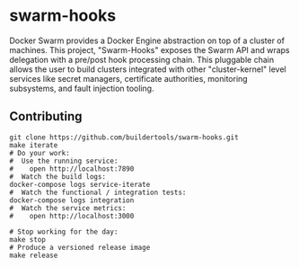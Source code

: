 # swarm-hooks

Docker Swarm provides a Docker Engine abstraction on top of a cluster of machines. This project, "Swarm-Hooks" exposes the Swarm API and wraps delegation with a pre/post hook processing chain. This pluggable chain allows the user to build clusters integrated with other "cluster-kernel" level services like secret managers, certificate authorities, monitoring subsystems, and fault injection tooling.

## Contributing

    git clone https://github.com/buildertools/swarm-hooks.git
    make iterate
    # Do your work:
    #  Use the running service:
    #    open http://localhost:7890
    #  Watch the build logs:
    docker-compose logs service-iterate
    #  Watch the functional / integration tests:
    docker-compose logs integration
    #  Watch the service metrics:
    #    open http://localhost:3000
    
    # Stop working for the day:
    make stop
    # Produce a versioned release image
    make release

